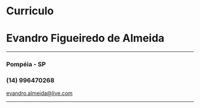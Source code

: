 # Curriculo
 # **Evandro Figueiredo de Almeida**
---
### Pompéia - SP
### (14) 996470268
<evandro.almeida@live.com>

---
